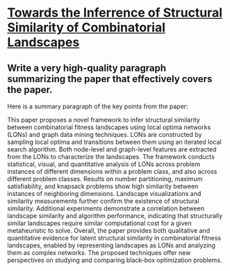 # [Towards the Inferrence of Structural Similarity of Combinatorial   Landscapes](https://arxiv.org/abs/2312.02720)

## Write a very high-quality paragraph summarizing the paper that effectively covers the paper.

 Here is a summary paragraph of the key points from the paper:

This paper proposes a novel framework to infer structural similarity between combinatorial fitness landscapes using local optima networks (LONs) and graph data mining techniques. LONs are constructed by sampling local optima and transitions between them using an iterated local search algorithm. Both node-level and graph-level features are extracted from the LONs to characterize the landscapes. The framework conducts statistical, visual, and quantitative analysis of LONs across problem instances of different dimensions within a problem class, and also across different problem classes. Results on number partitioning, maximum satisfiability, and knapsack problems show high similarity between instances of neighboring dimensions. Landscape visualizations and similarity measurements further confirm the existence of structural similarity. Additional experiments demonstrate a correlation between landscape similarity and algorithm performance, indicating that structurally similar landscapes require similar computational cost for a given metaheuristic to solve. Overall, the paper provides both qualitative and quantitative evidence for latent structural similarity in combinatorial fitness landscapes, enabled by representing landscapes as LONs and analyzing them as complex networks. The proposed techniques offer new perspectives on studying and comparing black-box optimization problems.
